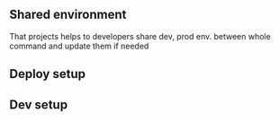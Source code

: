 ## Shared environment

That projects helps to developers share dev, prod env. between whole command and update them if needed

## Deploy setup

## Dev setup
